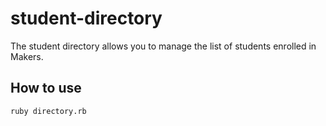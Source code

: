 # student-directory

The student directory allows you to manage the list of students enrolled in Makers.

## How to use ##

```shell
ruby directory.rb
```
